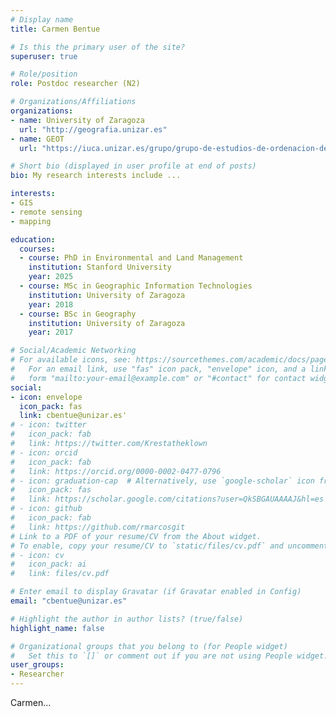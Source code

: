 ```yaml
---
# Display name
title: Carmen Bentue

# Is this the primary user of the site?
superuser: true

# Role/position
role: Postdoc researcher (N2)

# Organizations/Affiliations
organizations:
- name: University of Zaragoza
  url: "http://geografia.unizar.es"
- name: GEOT 
  url: "https://iuca.unizar.es/grupo/grupo-de-estudios-de-ordenacion-del-territorio-geot/"

# Short bio (displayed in user profile at end of posts)
bio: My research interests include ...

interests:
- GIS
- remote sensing
- mapping

education:
  courses:
  - course: PhD in Environmental and Land Management
    institution: Stanford University
    year: 2025
  - course: MSc in Geographic Information Technologies
    institution: University of Zaragoza
    year: 2018
  - course: BSc in Geography
    institution: University of Zaragoza
    year: 2017

# Social/Academic Networking
# For available icons, see: https://sourcethemes.com/academic/docs/page-builder/#icons
#   For an email link, use "fas" icon pack, "envelope" icon, and a link in the
#   form "mailto:your-email@example.com" or "#contact" for contact widget.
social:
- icon: envelope
  icon_pack: fas
  link: cbentue@unizar.es'
# - icon: twitter
#   icon_pack: fab
#   link: https://twitter.com/Krestatheklown
# - icon: orcid
#   icon_pack: fab
#   link: https://orcid.org/0000-0002-0477-0796 
# - icon: graduation-cap  # Alternatively, use `google-scholar` icon from `ai` icon pack
#   icon_pack: fas
#   link: https://scholar.google.com/citations?user=QkSBGAUAAAAJ&hl=es
# - icon: github
#   icon_pack: fab
#   link: https://github.com/rmarcosgit
# Link to a PDF of your resume/CV from the About widget.
# To enable, copy your resume/CV to `static/files/cv.pdf` and uncomment the lines below.
# - icon: cv
#   icon_pack: ai
#   link: files/cv.pdf

# Enter email to display Gravatar (if Gravatar enabled in Config)
email: "cbentue@unizar.es"

# Highlight the author in author lists? (true/false)
highlight_name: false

# Organizational groups that you belong to (for People widget)
#   Set this to `[]` or comment out if you are not using People widget.
user_groups:
- Researcher
---
```


Carmen...